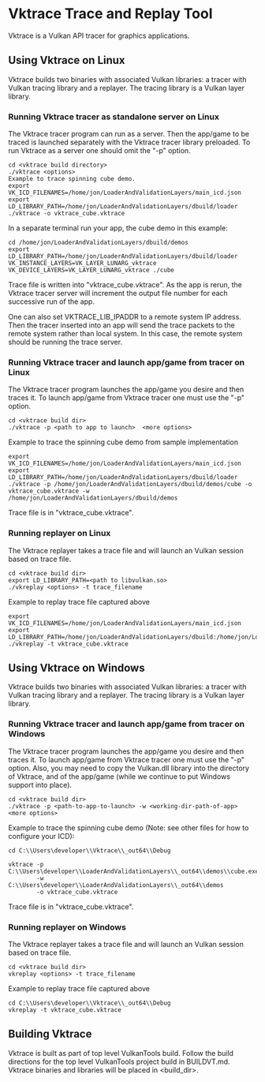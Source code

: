 Vktrace Trace and Replay Tool
=============================

Vktrace is a Vulkan API tracer for graphics applications.

## Using Vktrace on Linux ###
Vktrace builds two binaries with associated Vulkan libraries: a tracer with Vulkan
tracing library and a replayer. The tracing library is a Vulkan layer library.

### Running Vktrace tracer as standalone server on Linux ###
The Vktrace tracer program can run as a server.  Then the app/game to be traced
is launched separately with the Vktrace tracer library preloaded. To run
Vktrace as a server one should omit the "-p" option.
```
cd <vktrace build directory>
./vktrace <options>
Example to trace spinning cube demo.
export VK_ICD_FILENAMES=/home/jon/LoaderAndValidationLayers/main_icd.json
export LD_LIBRARY_PATH=/home/jon/LoaderAndValidationLayers/dbuild/loader
./vktrace -o vktrace_cube.vktrace
```

In a separate terminal run your app, the cube demo in this example:
```
cd /home/jon/LoaderAndValidationLayers/dbuild/demos
export LD_LIBRARY_PATH=/home/jon/LoaderAndValidationLayers/dbuild/loader
VK_INSTANCE_LAYERS=VK_LAYER_LUNARG_vktrace VK_DEVICE_LAYERS=VK_LAYER_LUNARG_vktrace ./cube
```

Trace file is written into "vktrace_cube<number>.vktrace".
As the app is rerun, the Vktrace tracer server will increment the output file
number for each successive run of the app.

One can also set VKTRACE_LIB_IPADDR to a remote system IP address. Then
the tracer inserted into an app will send the trace packets to the remote
system rather than local system. In this case, the remote system should be
running the trace server.

### Running Vktrace tracer and launch app/game from tracer on Linux ###
The Vktrace tracer program launches the app/game you desire and then traces it.
To launch app/game from Vktrace tracer one must use the "-p" option.
```
cd <vktrace build dir>
./vktrace -p <path to app to launch>  <more options>
```
Example to trace the spinning cube demo from sample implementation
```
export VK_ICD_FILENAMES=/home/jon/LoaderAndValidationLayers/main_icd.json
export LD_LIBRARY_PATH=/home/jon/LoaderAndValidationLayers/dbuild/loader
./vktrace -p /home/jon/LoaderAndValidationLayers/dbuild/demos/cube -o vktrace_cube.vktrace -w /home/jon/LoaderAndValidationLayers/dbuild/demos
```
Trace file is in "vktrace_cube.vktrace".

### Running replayer on Linux ###
The Vktrace replayer takes  a trace file  and will launch an Vulkan session based
on trace file.
```
cd <vktrace build dir>
export LD_LIBRARY_PATH=<path to libvulkan.so>
./vkreplay <options> -t trace_filename
```
Example to replay trace file captured above
```
export VK_ICD_FILENAMES=/home/jon/LoaderAndValidationLayers/main_icd.json
export LD_LIBRARY_PATH=/home/jon/LoaderAndValidationLayers/dbuild:/home/jon/LoaderAndValidationLayers/dbuild/loader
./vkreplay -t vktrace_cube.vktrace
```

## Using Vktrace on Windows ##
Vktrace builds two binaries with associated Vulkan libraries: a tracer with Vulkan
tracing library and a replayer. The tracing library is a Vulkan layer library.


### Running Vktrace tracer and launch app/game from tracer on Windows ###
The Vktrace tracer program launches the app/game you desire and then traces it.
To launch app/game from Vktrace tracer one must use the "-p" option.
Also, you may need to copy the Vulkan.dll library into the directory of Vktrace,
and of the app/game (while we continue to put Windows support into place).
```
cd <vktrace build dir>
./vktrace -p <path-to-app-to-launch> -w <working-dir-path-of-app>  <more options>
```
Example to trace the spinning cube demo (Note: see other files for how to configure your ICD):
```
cd C:\\Users\developer\\Vktrace\\_out64\\Debug

vktrace -p C:\\Users\developer\\LoaderAndValidationLayers\\_out64\\demos\\cube.exe
        -w C:\\Users\developer\\LoaderAndValidationLayers\\_out64\\demos
        -o vktrace_cube.vktrace
```
Trace file is in "vktrace_cube.vktrace".

### Running replayer on Windows ###
The Vktrace replayer takes  a trace file  and will launch an Vulkan session based
on trace file.
```
cd <vktrace build dir>
vkreplay <options> -t trace_filename
```
Example to replay trace file captured above
```
cd C:\\Users\developer\\Vktrace\\_out64\\Debug
vkreplay -t vktrace_cube.vktrace
```
## Building Vktrace ##
Vktrace is built as part of top level VulkanTools build. Follow the
build directions for the top level VulkanTools project build in BUILDVT.md. Vktrace binaries and
libraries will be placed in <build_dir>.
